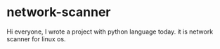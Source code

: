 # network-scanner
Hi everyone, I wrote a project with python language today. it is network scanner for linux os.
